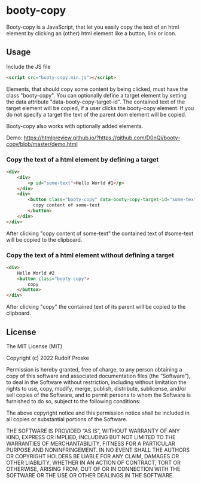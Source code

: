 # booty-copy
Booty-copy is a JavaScript, that let you easily copy the text of an html element by clicking an (other) html element like a button, link or icon.

## Usage
Include the JS file
```HTML
<script src="booty-copy.min.js"></script>
```
Elements, that should copy some content by being clicked, must have the class "booty-copy". You can optionally define a target element by setting the data attribute "data-booty-copy-target-id". The contained text of the target element will be copied, if a user clicks the booty-copy element.
If you do not specify a target the text of the parent dom element will be copied.

Booty-copy also works with optionally added elements.

Demo: https://htmlpreview.github.io/?https://github.com/D0nQi/booty-copy/blob/master/demo.html

### Copy the text of a html element by defining a target
```HTML
<div>
    <div>
        <p id="some-text">Hello World #1</p>
    </div>
    <div>
        <button class="booty-copy" data-booty-copy-target-id="some-text">
          copy content of some-text
        </button>
    </div>
</div>
```
After clicking "copy content of some-text" the contained text of #some-text will be copied to the clipboard.

### Copy the text of a html element without defining a target
```HTML
<div>
    Hello World #2
    <button class="booty-copy">
        copy
    </button>
</div>
```
After clicking "copy" the contained text of its parent will be copied to the clipboard.

## License
The MIT License (MIT)

Copyright (c) 2022 Rudolf Proske

Permission is hereby granted, free of charge, to any person obtaining a copy of this software and associated documentation files (the “Software”), to deal in the Software without restriction, including without limitation the rights to use, copy, modify, merge, publish, distribute, sublicense, and/or sell copies of the Software, and to permit persons to whom the Software is furnished to do so, subject to the following conditions:

The above copyright notice and this permission notice shall be included in all copies or substantial portions of the Software.

THE SOFTWARE IS PROVIDED “AS IS”, WITHOUT WARRANTY OF ANY KIND, EXPRESS OR IMPLIED, INCLUDING BUT NOT LIMITED TO THE WARRANTIES OF MERCHANTABILITY, FITNESS FOR A PARTICULAR PURPOSE AND NONINFRINGEMENT. IN NO EVENT SHALL THE AUTHORS OR COPYRIGHT HOLDERS BE LIABLE FOR ANY CLAIM, DAMAGES OR OTHER LIABILITY, WHETHER IN AN ACTION OF CONTRACT, TORT OR OTHERWISE, ARISING FROM, OUT OF OR IN CONNECTION WITH THE SOFTWARE OR THE USE OR OTHER DEALINGS IN THE SOFTWARE.
